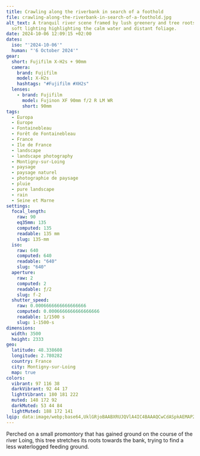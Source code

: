 ```yaml
---
title: Crawling along the riverbank in search of a foothold
file: crawling-along-the-riverbank-in-search-of-a-foothold.jpg
alt_text: A tranquil river scene framed by lush greenery and tree roots, with
  soft lighting highlighting the calm water and distant foliage.
date: 2024-10-06 12:09:15 +02:00
dates:
  iso: "'2024-10-06'"
  human: "'6 October 2024'"
gear:
  short: Fujifilm X-H2s + 90mm
  camera:
    brand: Fujifilm
    model: X-H2s
    hashtags: "#Fujifilm #XH2s"
  lenses:
    - brand: Fujifilm
      model: Fujinon XF 90mm f/2 R LM WR
      short: 90mm
tags:
  - Europa
  - Europe
  - Fontainebleau
  - Forêt de Fontainebleau
  - France
  - Ile de France
  - landscape
  - landscape photography
  - Montigny-sur-Loing
  - paysage
  - paysage naturel
  - photographie de paysage
  - pluie
  - pure landscape
  - rain
  - Seine et Marne
settings:
  focal_length:
    raw: 90
    eq35mm: 135
    computed: 135
    readable: 135 mm
    slug: 135-mm
  iso:
    raw: 640
    computed: 640
    readable: "640"
    slug: "640"
  aperture:
    raw: 2
    computed: 2
    readable: ƒ/2
    slug: f-2
  shutter_speed:
    raw: 0.0006666666666666666
    computed: 0.0006666666666666666
    readable: 1/1500 s
    slug: 1-1500-s
dimensions:
  width: 3500
  height: 2333
geo:
  latitude: 48.338608
  longitude: 2.780282
  country: France
  city: Montigny-sur-Loing
  map: true
colors:
  vibrant: 97 116 38
  darkVibrant: 92 44 17
  lightVibrant: 180 181 222
  muted: 148 172 92
  darkMuted: 53 44 84
  lightMuted: 188 172 141
lqip: data:image/webp;base64,UklGRjoBAABXRUJQVlA4IC4BAAAQCwCdASpkAEMAP2mcv1izv7WqNBgLs/AtCWUGcA01niJr5qoNMz9xYU+q+JsX+szAGx8zVdS/1kOhI7kPbCWlU2A4mzNL0+T3a3zef4f6oNyDieXkm+AEim4y6OYWVokAAP7t5U/40F7eZNAnT+Z3I7NI91zpO0kBZe4Tu9/xQyqQkvVX3MYYKB/ef6Fkq4L+qqeF0oheaQWX2zL86Cz7YRrJimGaEDTT2opSRNLFW0b6yy29WhLwFRq5L4VAnAxtGLYJJM2gzgt+H24q9ggZJDtmbZb81Wb5JgsxvKJ8HDicvdTmaBqvmHHRlp/3j7fD5nM1rhoC0+UzbBA0mFAaBQPYPib4AhZN011m15gIbX9qSxlNYg8vDHGMQeSWmPm+IaM7Q6DbDjHIa34AAA==
---
```


Perched on a small promontory that has gained ground on the course of the river Loing, this tree stretches its roots towards the bank, trying to find a less waterlogged feeding ground.
